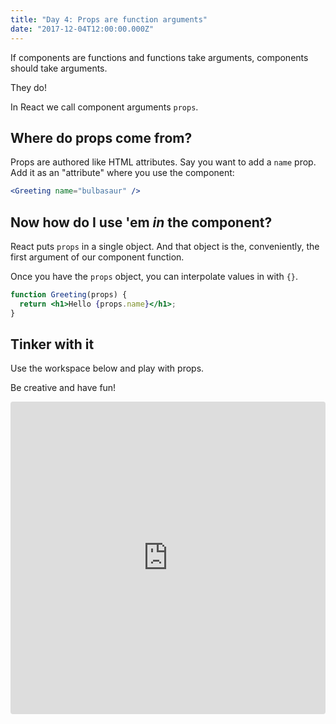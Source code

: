 ```yaml
---
title: "Day 4: Props are function arguments"
date: "2017-12-04T12:00:00.000Z"
---
```


<div class="measure">

If components are functions and functions take arguments,
components should take arguments.

They do!

In React we call component arguments `props`.

## Where do props come from?

Props are authored like HTML attributes.
Say you want to add a `name` prop.
Add it as an "attribute" where you use the component:

```jsx
<Greeting name="bulbasaur" />
```

## Now how do I use 'em *in* the component?

React puts `props` in a single object.
And that object is the, conveniently, the first argument of our component function.

Once you have the `props` object, you can interpolate values in with `{}`.

```jsx
function Greeting(props) {
  return <h1>Hello {props.name}</h1>;
}
```

## Tinker with it

Use the workspace below and play with props.

Be creative and have fun!

</div>

<iframe src="https://codesandbox.io/embed/vm2mpv06zy" style="width:100%; height:500px; border:0; border-radius: 4px; overflow:hidden;" sandbox="allow-modals allow-forms allow-popups allow-scripts allow-same-origin"></iframe>